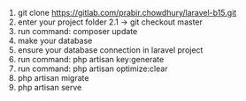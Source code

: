  
1. git clone https://gitlab.com/prabir.chowdhury/laravel-b15.git 
2. enter your project folder 
2.1 -> git checkout master
3. run command: composer update
4. make your database 
5. ensure your database connection in laravel project 
6. run command: php artisan key:generate 
7. run command: php artisan optimize:clear 
8. php artisan migrate 
9. php artisan serve
